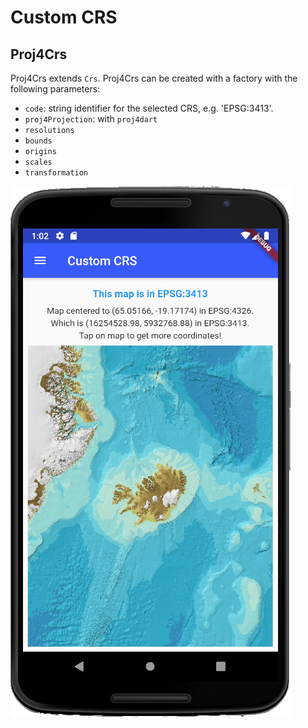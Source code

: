 # Custom CRS

## Proj4Crs

Proj4Crs extends `Crs`. Proj4Crs can be created with a factory with the following parameters:

- `code`: string identifier for the selected CRS, e.g. 'EPSG:3413'.
- `proj4Projection`: with `proj4dart`
- `resolutions`
- `bounds`
- `origins`
- `scales`
- `transformation`

![Custom CRS](./custom_crs.png)
